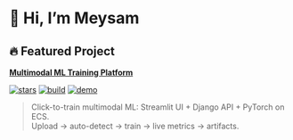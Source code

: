 # 👋 Hi, I’m Meysam  

## 🔥 Featured Project  
**[Multimodal ML Training Platform](https://github.com/meysam-safarzadeh/multimodal-demo)**

[![stars](https://img.shields.io/github/stars/meysam-safarzadeh/multimodal-demo?style=social)](https://github.com/meysam-safarzadeh/multimodal-demo/stargazers)
[![build](https://img.shields.io/github/actions/workflow/status/meysam-safarzadeh/multimodal-demo/ml-ci.yml?label=CI)](https://github.com/meysam-safarzadeh/multimodal-demo/actions)
[![demo](https://img.shields.io/badge/Live%20Demo-Open-blue)](https://meysam.ngrok.pro/)

> Click-to-train multimodal ML: Streamlit UI + Django API + PyTorch on ECS.  
> Upload → auto-detect → train → live metrics → artifacts.
